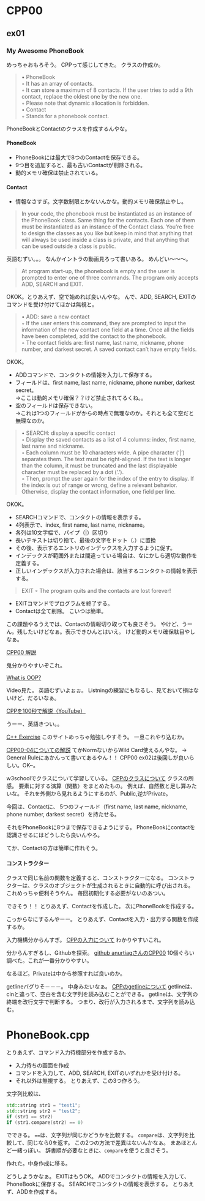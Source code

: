 # CPP00
## ex01
### My Awesome PhoneBook
めっちゃおもろそう。
CPPって感じしてきた。
クラスの作成か。

> • PhoneBook  
◦ It has an array of contacts.  
◦ It can store a maximum of 8 contacts. If the user tries to add a 9th contact, replace the oldest one by the new one.  
◦ Please note that dynamic allocation is forbidden.  
• Contact  
◦ Stands for a phonebook contact.  


PhoneBookとContactのクラスを作成するんやな。
#### PhoneBook
- PhoneBookには最大で8つのContactを保存できる。
- 9つ目を追加すると、最も古いContactが削除される。
- 動的メモリ確保は禁止されている。
#### Contact
- 情報なさすぎ。文字数制限とかないんかな。動的メモリ確保禁止やし。

> In your code, the phonebook must be instantiated as an instance of the PhoneBook
class. Same thing for the contacts. Each one of them must be instantiated as an instance
of the Contact class. You’re free to design the classes as you like but keep in mind that
anything that will always be used inside a class is private, and that anything that can be
used outside a class is public.

英語むずい。。。
なんかイントラの動画見ろって書いある。
めんどい～～～。

> At program start-up, the phonebook is empty and the user is prompted to enter one
of three commands. The program only accepts ADD, SEARCH and EXIT.

OKOK。とりあえず、空で始めれば良いんやな。
んで、ADD, SEARCH, EXITのコマンドを受け付けてほかは無視と。

> • ADD: save a new contact  
◦ If the user enters this command, they are prompted to input the information
of the new contact one field at a time. Once all the fields have been completed,
add the contact to the phonebook.  
◦ The contact fields are: first name, last name, nickname, phone number, and
darkest secret. A saved contact can’t have empty fields.

OKOK。
- ADDコマンドで、コンタクトの情報を入力して保存する。
- フィールドは、first name, last name, nickname, phone number, darkest secret。  
→ここは動的メモリ確保？？けど禁止されてるくね。。
- 空のフィールドは保存できない。  
→これは1つのフィールドがからの時点で無理なのか。それとも全て空だと無理なのか。

> • SEARCH: display a specific contact  
◦ Display the saved contacts as a list of 4 columns: index, first name, last name and nickname.  
◦ Each column must be 10 characters wide. A pipe character (’|’) separates them. The text must be right-aligned. If the text is longer than the column, it must be truncated and the last displayable character must be replaced by a dot (’.’).  
◦ Then, prompt the user again for the index of the entry to display. If the index is out of range or wrong, define a relevant behavior. Otherwise, display the contact information, one field per line.  

OKOK。
- SEARCHコマンドで、コンタクトの情報を表示する。
- 4列表示で、index, first name, last name, nickname。
- 各列は10文字幅で、パイプ（|）区切り
- 長いテキストは切り捨て、最後の文字をドット（.）に置換
- その後、表示するエントリのインデックスを入力するように促す。
- インデックスが範囲外または間違っている場合は、なにかしら適切な動作を定義する。
- 正しいインデックスが入力された場合は、該当するコンタクトの情報を表示する。

> EXIT
◦ The program quits and the contacts are lost forever!

- EXITコマンドでプログラムを終了する。
- Contactは全て削除。
こいつは簡単。

この課題やるうえでは、Contactの情報切り取っても良さそう。
やけど、うーん。残したいけどなぁ。表示できひんとはいえ。
けど動的メモリ確保駄目やしなぁ。

[CPP00 解説](https://42-cursus.gitbook.io/guide/4-rank-04/cpp-00-04-doing/cpp00)

鬼分かりやすいぞこれ。

[What is OOP?](https://www.techtarget.com/searchapparchitecture/definition/object-oriented-programming-OOP)

Video見た。
英語むずいよぉぉ。
Listningの練習にもなるし、見ておいて損はないけど、だるいなぁ。

[CPPを100秒で解説（YouTube）](https://www.youtube.com/watch?v=MNeX4EGtR5Y&ab_channel=Fireship)

うーー、英語きつい。。

[C++ Exercise](https://www.w3schools.com/cpp/default.asp)
このサイトめっちゃ勉強しやすそう。
一旦これやり込むか。

[CPP00-04についての解説](https://haglobah.github.io/Mastering-42/holy_graph/cpp00-04.html)
てかNormないからWild Card使えるんやな。
→ General Ruleにあかんって書いてあるやん！！
CPP00 ex02は後回しが良いらしい。OK~。

w3schoolでクラスについて学習している。
[CPPのクラスについて](https://www.w3schools.com/cpp/cpp_classes.asp)
クラスの所感。
要素に対する演算（関数）をまとめたもの。
例えば、自然数と足し算みたいな。
それを外側から見れるようにするのが、Public,逆がPrivate。

今回は、Contactに、
5つのフィールド（first name, last name, nickname, phone number, darkest secret）を持たせる。

それをPhoneBookに8つまで保存できるようにする。
PhoneBookにcontactを認識させるにはどうしたら良いんやろ。

てか、Contactの方は簡単に作れそう。

#### コンストラクター
クラスで同じ名前の関数を定義すると、コンストラクターになる。
コンストラクターは、クラスのオブジェクトが生成されるときに自動的に呼び出される。
これめっちゃ便利そうやん。
毎回初期化する必要がないのあつい。

できそう！！
とりあえず、Contactを作成した。
次にPhoneBookを作成する。

こっからなにするんやーー。
とりあえず、Contactを入力・出力する関数を作成するか。

入力機構分からんすぎ。
[CPPの入力について](https://www.w3schools.com/cpp/cpp_input_validation.asp)
わかりやすいこれ。

分からんすぎるし、Githubを探索。
[github anurtiagさんのCPP00](https://github.com/anurtiag/cpp00/blob/main/ex01/Contact.cpp)
10個ぐらい調べた。これが一番分かりやすい。

なるほど。Privateは中から参照すれば良いのか。

getlineバグりそ－－－。
中身みたいなぁ。
[CPPのgetlineについて](https://www.w3schools.com/cpp/cpp_files_input_output.asp)
getlineは、cinと違って、空白を含む文字列を読み込むことができる。
getlineは、文字列の終端を改行文字で判断する。
つまり、改行が入力されるまで、文字列を読み込む。

# PhoneBook.cpp
とりあえず、コマンド入力待機部分を作成するか。
- 入力待ちの画面を作成
- コマンドを入力して、ADD, SEARCH, EXITのいずれかを受け付ける。
- それ以外は無視する。
とりあえず、この3つ作ろう。

文字列比較は、
```cpp
std::string str1 = "test1";
std::string str2 = "test2";
if (str1 == str2) 
if (str1.compare(str2) == 0)
```
でできる。
`==`は、文字列が同じかどうかを比較する。
`compare`は、文字列を比較して、同じなら0を返す。
この2つの方法で差異はないんかなぁ。
まあほとんど一緒っぽい。
辞書順が必要なときに、`compare`を使うと良さそう。

作れた。中身作成に移る。

どうしようかなぁ。
EXITはもうOK。
ADDでコンタクトの情報を入力して、PhoneBookに保存する。
SEARCHでコンタクトの情報を表示する。
とりあえず、ADDを作成する。


